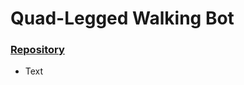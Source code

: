 # Quad-Legged Walking Bot

### [Repository](https://github.com/Robot-Builders-Team-University-of-Idaho/Quad_Walker_Bot)

- Text
